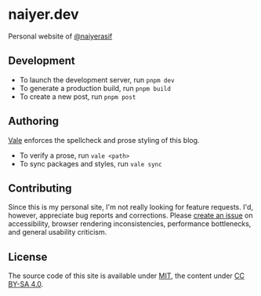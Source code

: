 # naiyer.dev

Personal website of [@naiyerasif](https://github.com/naiyerasif)

## Development

- To launch the development server, run `pnpm dev` 
- To generate a production build, run `pnpm build`
- To create a new post, run `pnpm post`

## Authoring

[Vale](https://vale.sh) enforces the spellcheck and prose styling of this blog.

- To verify a prose, run `vale <path>`
- To sync packages and styles, run `vale sync`

## Contributing

Since this is my personal site, I'm not really looking for feature requests. I'd, however, appreciate bug reports and corrections. Please [create an issue](https://github.com/naiyerasif/naiyer.dev/issues/new) on accessibility, browser rendering inconsistencies, performance bottlenecks, and general usability criticism.

## License

The source code of this site is available under [MIT](./LICENSE.md), the content under [CC BY-SA 4.0](https://creativecommons.org/licenses/by-sa/4.0/).
